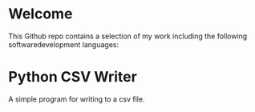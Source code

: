 # Welcome

This Github repo contains a selection of my work
including the following softwaredevelopment 
languages:

# Python CSV Writer
A simple program for writing to 
a csv file.
